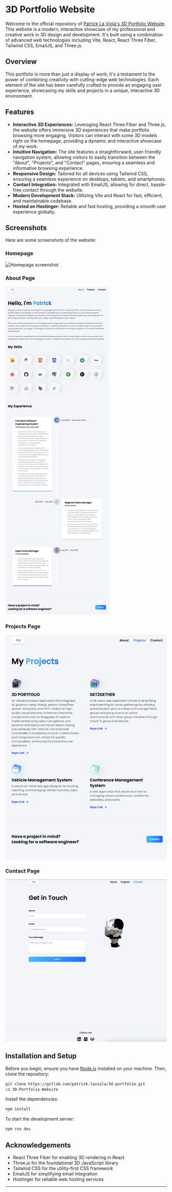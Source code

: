 # 3D Portfolio Website

Welcome to the official repository of [Patrick La Viola's 3D Portfolio Website](https://www.patricklaviola.com/). This website is a modern, interactive showcase of my professional and creative work in 3D design and development. It's built using a combination of advanced web technologies including Vite, React, React Three Fiber, Tailwind CSS, EmailJS, and Three.js.

## Overview

This portfolio is more than just a display of work; it's a testament to the power of combining creativity with cutting-edge web technologies. Each element of the site has been carefully crafted to provide an engaging user experience, showcasing my skills and projects in a unique, interactive 3D environment.

## Features

- **Interactive 3D Experiences:** Leveraging React Three Fiber and Three.js, the website offers immersive 3D experiences that make portfolio browsing more engaging. Visitors can interact with some 3D models right on the homepage, providing a dynamic and interactive showcase of my work.
- **Intuitive Navigation:** The site features a straightforward, user-friendly navigation system, allowing visitors to easily transition between the "About", "Projects", and "Contact" pages, ensuring a seamless and informative browsing experience.
- **Responsive Design:** Tailored for all devices using Tailwind CSS, ensuring a seamless experience on desktops, tablets, and smartphones.
- **Contact Integration:** Integrated with EmailJS, allowing for direct, hassle-free contact through the website.
- **Modern Development Stack:** Utilizing Vite and React for fast, efficient, and maintainable codebase.
- **Hosted on Hostinger:** Reliable and fast hosting, providing a smooth user experience globally.

## Screenshots

Here are some screenshots of the website:

### Homepage

![Homepage screenshot](screenshots/homepage.png)

### About Page

![About page screenshot](screenshots/about.png)

### Projects Page

![Projects page screenshot](screenshots/projects.png)

### Contact Page

![Contact page screenshot](screenshots/contact.png)

## Installation and Setup

Before you begin, ensure you have [Node.js](https://nodejs.org/) installed on your machine. Then, clone the repository:

```bash
git clone https://gitlab.com/patrick.laviola/3d-portfolio.git
cd 3D-Portfolio-Website
```

Install the dependencies:

```bash
npm install
```

To start the development server:

```bash
npm run dev
```

## Acknowledgements

- React Three Fiber for enabling 3D rendering in React
- Three.js for the foundational 3D JavaScript library
- Tailwind CSS for the utility-first CSS framework
- EmailJS for simplifying email integration
- Hostinger for reliable web hosting services

---
